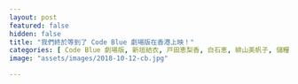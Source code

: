 ```yaml
---
layout: post
featured: false
hidden: false
title: "我們終於等到了 Code Blue 劇場版在香港上映！"
categories: [ Code Blue 劇場版, 新垣結衣, 戸田恵梨香, 白石恵, 緋山美帆子, 儲糧好過冬 ]
image: "assets/images/2018-10-12-cb.jpg"

---
```

